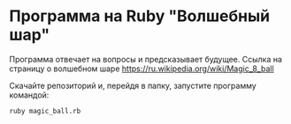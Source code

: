 # Программа на Ruby "Волшебный шар"
Программа отвечает на вопросы и предсказывает будущее. Ссылка на страницу о волшебном шаре https://ru.wikipedia.org/wiki/Magic_8_ball

Скачайте репозиторий и, перейдя в папку,
запустите программу командой:
~~~
ruby magic_ball.rb
~~~
